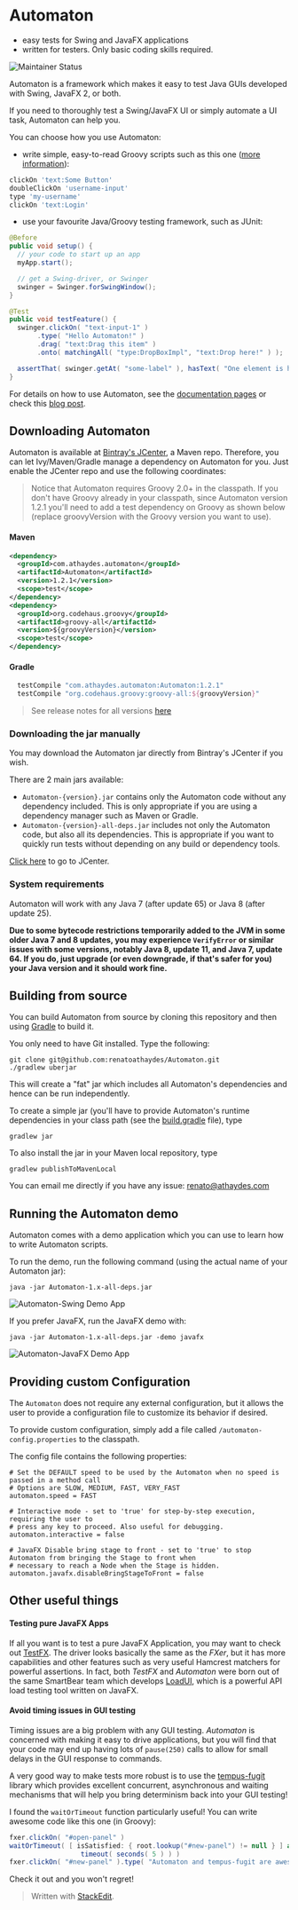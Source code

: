 # Automaton
* easy tests for Swing and JavaFX applications
* written for testers. Only basic coding skills required.

![Maintainer Status](http://stillmaintained.com/TomDmitriev/gradle-bundle-plugin.png)

Automaton is a framework which makes it easy to test Java GUIs developed with Swing, JavaFX 2, or both.

If you need to thoroughly test a Swing/JavaFX UI or simply automate a UI task, Automaton can help you.

You can choose how you use Automaton:

  * write simple, easy-to-read Groovy scripts such as this one ([more information](docs/running-scripts.md)):

```groovy
clickOn 'text:Some Button'
doubleClickOn 'username-input'
type 'my-username'
clickOn 'text:Login'
```

  * use your favourite Java/Groovy testing framework, such as JUnit:

```java
@Before
public void setup() {
  // your code to start up an app
  myApp.start();

  // get a Swing-driver, or Swinger
  swinger = Swinger.forSwingWindow();
}

@Test
public void testFeature() {
  swinger.clickOn( "text-input-1" )
       .type( "Hello Automaton!" )
       .drag( "text:Drag this item" )
       .onto( matchingAll( "type:DropBoxImpl", "text:Drop here!" ) );

  assertThat( swinger.getAt( "some-label" ), hasText( "One element is here" ) );
}
```

For details on how to use Automaton, see the [documentation pages](docs/)
or check this [blog post](https://sites.google.com/a/athaydes.com/renato-athaydes/posts/usingautomatontotestajavafx8app).

## Downloading Automaton

Automaton is available at [Bintray's JCenter](http://jcenter.bintray.com/), a Maven repo.
Therefore, you can let Ivy/Maven/Gradle manage a dependency on Automaton for you.
Just enable the JCenter repo and use the following coordinates:

> Notice that Automaton requires Groovy 2.0+ in the classpath. If you don't have Groovy already in your classpath,
 since Automaton version 1.2.1 you'll need to add a test dependency on Groovy as shown below (replace groovyVersion with the Groovy version you want to use).

#### Maven

```xml
<dependency>
  <groupId>com.athaydes.automaton</groupId>
  <artifactId>Automaton</artifactId>
  <version>1.2.1</version>
  <scope>test</scope>
</dependency>
<dependency>
  <groupId>org.codehaus.groovy</groupId>
  <artifactId>groovy-all</artifactId>
  <version>${groovyVersion}</version>
  <scope>test</scope>
</dependency>
```

#### Gradle

```groovy
  testCompile "com.athaydes.automaton:Automaton:1.2.1"
  testCompile "org.codehaus.groovy:groovy-all:${groovyVersion}"
```

> See release notes for all versions [here](releases/Release-Notes.txt)

### Downloading the jar manually

You may download the Automaton jar directly from Bintray's JCenter if you wish.

There are 2 main jars available:

* `Automaton-{version}.jar` contains only the Automaton code without any dependency included.
   This is only appropriate if you are using a dependency manager such as Maven or Gradle.
* `Automaton-{version}-all-deps.jar` includes not only the Automaton code, but also all its dependencies.
   This is appropriate if you want to quickly run tests without depending on any build or dependency tools.

[Click here](http://jcenter.bintray.com/com/athaydes/automaton/Automaton/) to go to JCenter.

### System requirements

Automaton will work with any Java 7 (after update 65) or Java 8 (after update 25).

**Due to some bytecode restrictions temporarily added to the JVM in some older Java 7 and 8 updates,
you may experience `VerifyError` or similar issues with some versions, notably Java 8, update 11, and Java 7, update 64.
If you do, just upgrade (or even downgrade, if that's safer for you) your Java version and it should work fine.**

## Building from source

You can build Automaton from source by cloning this repository and then using [Gradle](http://www.gradle.org) to build it.

You only need to have Git installed. Type the following:

```
git clone git@github.com:renatoathaydes/Automaton.git
./gradlew uberjar
```

This will create a "fat" jar which includes all Automaton's dependencies and hence can be run independently.

To create a simple jar (you'll have to provide Automaton's runtime dependencies in your class path (see the [build.gradle](build.gradle) file),
type

```
gradlew jar
```

To also install the jar in your Maven local repository, type

```
gradlew publishToMavenLocal
```

You can email me directly if you have any issue: renato@athaydes.com

## Running the Automaton demo

Automaton comes with a demo application which you can use to learn how to write Automaton scripts.

To run the demo, run the following command (using the actual name of your Automaton jar):

```
java -jar Automaton-1.x-all-deps.jar
```

![Automaton-Swing Demo App](docs/images/automaton-1.0-demo.png)

If you prefer JavaFX, run the JavaFX demo with:

```
java -jar Automaton-1.x-all-deps.jar -demo javafx
```

![Automaton-JavaFX Demo App](docs/images/automaton-1.1-fx-demo.png)


## Providing custom Configuration

The `Automaton` does not require any external configuration, but it allows the user to provide a configuration file
to customize its behavior if desired.

To provide custom configuration, simply add a file called `/automaton-config.properties` to the classpath.

The config file contains the following properties:

```properties
# Set the DEFAULT speed to be used by the Automaton when no speed is passed in a method call
# Options are SLOW, MEDIUM, FAST, VERY_FAST
automaton.speed = FAST

# Interactive mode - set to 'true' for step-by-step execution, requiring the user to
# press any key to proceed. Also useful for debugging.
automaton.interactive = false

# JavaFX Disable bring stage to front - set to 'true' to stop Automaton from bringing the Stage to front when
# necessary to reach a Node when the Stage is hidden.
automaton.javafx.disableBringStageToFront = false
```

## Other useful things

#### Testing pure JavaFX Apps

If all you want is to test a pure JavaFX Application, you may want to check out [TestFX](https://github.com/SmartBear/TestFX).
The driver looks basically the same as the *FXer*, but it has more capabilities and other features such as very useful
Hamcrest matchers for powerful assertions. In fact, both *TestFX* and *Automaton* were born out of the same SmartBear
team which develops [LoadUI](http://loadui.org), which is a powerful API load testing tool written on JavaFX.


#### Avoid timing issues in GUI testing

Timing issues are a big problem with any GUI testing.
*Automaton* is concerned with making it easy to drive applications, but you will find that your code may end up having
lots of `pause(250)` calls to allow for small delays in the GUI response to commands.

A very good way to make tests more robust is to use the [tempus-fugit](http://tempusfugitlibrary.org/) library which
provides excellent concurrent, asynchronous and waiting mechanisms that will help you bring determinism back into your
GUI testing!

I found the `waitOrTimeout` function particularly useful! You can write awesome code like this one (in Groovy):

```groovy
fxer.clickOn( "#open-panel" )
waitOrTimeout( [ isSatisfied: { root.lookup("#new-panel") != null } ] as Condition,
                  timeout( seconds( 5 ) ) )
fxer.clickOn( "#new-panel" ).type( "Automaton and tempus-fugit are awesome" )
```

Check it out and you won't regret!




> Written with [StackEdit](https://stackedit.io/).
